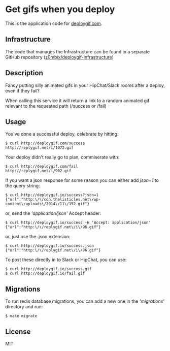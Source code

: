 Get gifs when you deploy
========================

This is the application code for [deploygif.com](http://deploygif.com).

## Infrastructure

The code that manages the Infrastructure can be found in a separate GitHub repository ([z0mbix/deploygif-infrastructure](https://github.com/z0mbix/deploygif-infrastructure))

## Description

Fancy putting silly animated gifs in your HipChat/Slack rooms after a deploy, even if they fail?

When calling this service it will return a link to a random animated gif
relevant to the requested path (/success or /fail)

## Usage

You've done a successful deploy, celebrate by hitting:

    $ curl http://deploygif.com/success
    http://replygif.net/i/1072.gif

Your deploy didn't really go to plan, commiserate with:

    $ curl http://deploygif.com/fail
    http://replygif.net/i/902.gif

If you want a json response for some reason you can either add *json=1* to the query string:

    $ curl http://deploygif.io/success?json=1
    {"url":"http:\/\/cdn.thelisticles.net\/wp-content\/uploads\/2014\/11\/152.gif"}

or, send the *'application/json'* Accept header:

    $ curl http://deploygif.io/success -H 'Accept: application/json'
    {"url":"http:\/\/replygif.net\/i\/96.gif"}

or, just use the .json extension:

    $ curl http://deploygif.io/success.json
    {"url":"http:\/\/replygif.net\/i\/96.gif"}

To post these directly in to Slack or HipChat, you can use:

    $ curl http://deploygif.io/success.gif
    $ curl http://deploygif.io/fail.gif

## Migrations

To run redis database migrations, you can add a new one in the *'migrations'* directory and run:

    $ make migrate

## License

MIT
